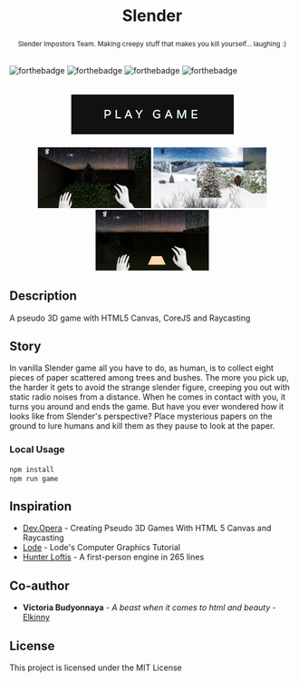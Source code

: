 <h1 align="center">Slender</h1>

<div align="center">
  <sub>Slender Impostors Team. Making creepy stuff that makes you kill yourself... laughing :)</sub>
</div>

<br/>

![forthebadge](http://forthebadge.com/images/badges/kinda-sfw.svg)
![forthebadge](http://forthebadge.com/images/badges/built-with-science.svg)
![forthebadge](http://forthebadge.com/images/badges/makes-people-smile.svg)
![forthebadge](http://forthebadge.com/images/badges/powered-by-responsibility.svg)

<br/>

<div align="center">
  <a href="https://dmitry-white.github.io/Slender/"><img src="img/play.png" /></a>
</div>

<br/>

<div align="center">
  <img width="200" height="107" src="img/screens/img1.jpg" />
  <img width="200" height="107" src="img/screens/img2.jpg" />
  <img width="200" height="107" src="img/screens/img3.jpg" />
</div>

 
## Description
A pseudo 3D game with HTML5 Canvas, CoreJS and Raycasting

## Story
In vanilla Slender game all you have to do, as human, is to collect eight pieces of paper scattered among trees and bushes.
The more you pick up, the harder it gets to avoid the strange slender figure,
creeping you out with static radio noises from a distance. When he comes in contact with you,
it turns you around and ends the game. But have you ever wondered how it looks like from Slender's perspective?
Place mysterious papers on the ground to lure humans and kill them as they pause to look at the paper.
                            
### Local Usage
```
npm install
npm run game
```

## Inspiration
* [Dev.Opera](https://dev.opera.com/articles/3d-games-with-canvas-and-raycasting-part-1/) - Creating Pseudo 3D Games With HTML 5 Canvas and Raycasting
* [Lode](http://lodev.org/cgtutor/raycasting.html) - Lode's Computer Graphics Tutorial
* [Hunter Loftis](http://www.playfuljs.com/a-first-person-engine-in-265-lines/) - A first-person engine in 265 lines

## Co-author
* **Victoria Budyonnaya** - *A beast when it comes to html and beauty* - [Elkinny](https://github.com/elkinny)

## License
This project is licensed under the MIT License

